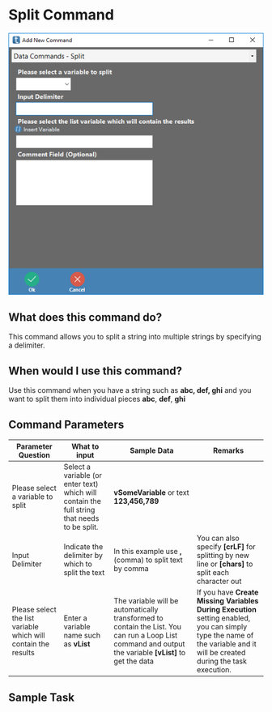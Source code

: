 <!-- TITLE: Split Command -->
# Split Command
![Split](/uploads/automation-commands/split.png "Split")
## What does this command do?
This command allows you to split a string into multiple strings by specifying a delimiter.

## When would I use this command?
Use this command when you have a string such as **abc, def, ghi** and you want to split them into individual pieces **abc**, **def**, **ghi**

## Command Parameters

| Parameter Question   	| What to input  	|  Sample Data 	| Remarks  	|
|---					|---				|---			|---		|
|Please select a variable to split	| Select a variable (or enter text) which will contain the full string that needs to be split.   	|  **vSomeVariable** or text **123,456,789**  	|  	|
|Input Delimiter  	|  Indicate the delimiter by which to split the text  	| In this example use **,** (comma)	to split text by comma |  You can also specify **[crLF]** for splitting by new line or **[chars]** to split each character out	|
|Please select the list variable which will contain the results  	|  Enter a variable name such as **vList**| The variable will be automatically transformed to contain the List.  You can run a Loop List command and output the variable **[vList]** to get the data 	| If you have **Create Missing Variables During Execution** setting enabled, you can simply type the name of the variable and it will be created during the task execution.  	|

## Sample Task